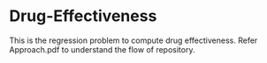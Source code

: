 # Drug-Effectiveness

This is the regression problem to compute drug effectiveness.
Refer Approach.pdf to understand the flow of repository.
